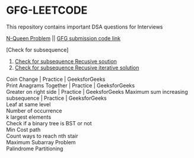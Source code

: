 # GFG-LEETCODE

This repository contains important DSA questions for Interviews

[N-Queen Problem](https://github.com/VaspulaVijayaLakshmi/GFG-LEETCODE/blob/main/N-queens) || [GFG submission code link](https://practice.geeksforgeeks.org/problems/n-queen-problem0315/1#)<br/>


[Check for subsequence]<br/>
1. [Check for subsequence Recusive soution](https://github.com/VaspulaVijayaLakshmi/GFG-LEETCODE/blob/main/Check%20for%20Subseqeunce/recursive%20%20solution)<br/>
2. [Check for subsequence Recusive iterative solution](https://github.com/VaspulaVijayaLakshmi/GFG-LEETCODE/blob/main/Check%20for%20Subseqeunce/Iterative%20solution)<br/>


Coin Change | Practice | GeeksforGeeks<br/>
Print Anagrams Together | Practice | GeeksforGeeks<br/>
Greater on right side | Practice | GeeksforGeeks Maximum sum increasing subsequence | Practice | GeeksforGeeks<br/>
Leaf at same level<br/>
Number of occurrence<br/>
k largest elements<br/>
Check if a binary tree is BST or not<br/>
Min Cost path<br/>
Count ways to reach nth stair<br/>
Maximum Subarray Problem<br/>
Palindrome Partitioning<br/>
